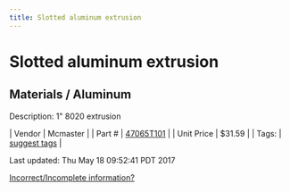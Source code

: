```yaml
---
title: Slotted aluminum extrusion
---
```


# Slotted aluminum extrusion
## Materials / Aluminum
Description: 	1" 8020 extrusion 

| Vendor | Mcmaster | 
| Part # | [47065T101](https://www.mcmaster.com/#47065T101) | 
| Unit Price | $31.59 | 
| Tags: | [suggest tags](https://docs.google.com/forms/d/e/1FAIpQLSeWyY8v3RgOty-MyWmh9U0iivNYN_molChYyS-0U-o-kOAv_g/viewform) | 

Last updated: Thu May 18 09:52:41 PDT 2017

 [Incorrect/Incomplete information?](https://docs.google.com/forms/d/e/1FAIpQLSeWyY8v3RgOty-MyWmh9U0iivNYN_molChYyS-0U-o-kOAv_g/viewform)